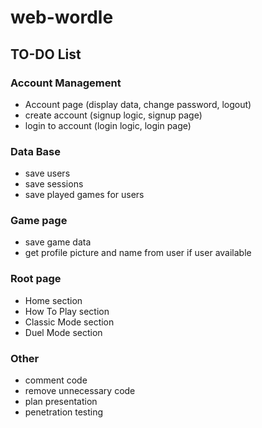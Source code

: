 # web-wordle

## TO-DO List

### Account Management
- Account page (display data, change password, logout)
- create account (signup logic, signup page)
- login to account (login logic, login page)

### Data Base
- save users
- save sessions
- save played games for users

### Game page
- save game data
- get profile picture and name from user if user available

### Root page
- Home section
- How To Play section
- Classic Mode section
- Duel Mode section

### Other
- comment code
- remove unnecessary code
- plan presentation
- penetration testing